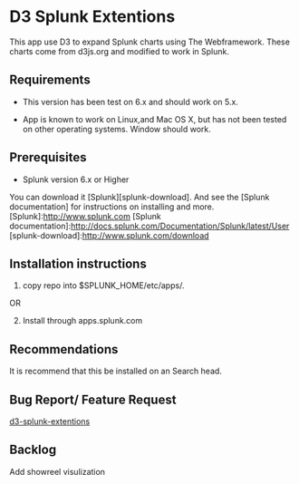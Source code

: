 D3 Splunk Extentions 
=================

This app use D3 to expand Splunk charts using The Webframework.  These charts come from d3js.org and modified to work in Splunk.

Requirements
---------

* This version has been test on 6.x and should work on 5.x.

* App is known to work on Linux,and Mac OS X, but has not been tested on other operating systems. Window should work.



Prerequisites
---------

* Splunk version 6.x or Higher

You can download it [Splunk][splunk-download].  And see the [Splunk documentation] for instructions on installing and more.
[Splunk]:http://www.splunk.com
[Splunk documentation]:http://docs.splunk.com/Documentation/Splunk/latest/User
[splunk-download]:http://www.splunk.com/download


Installation instructions
---------

1) copy repo into $SPLUNK_HOME/etc/apps/.

OR
 
2) Install through apps.splunk.com


Recommendations
---------

It is recommend that this be installed on an Search head.


Bug Report/ Feature Request
-----------

[d3-splunk-extentions] 

[d3-splunk-extentions]:https://github.com/httpstergeek/d3-splunk-extentions

Backlog
---------

Add showreel visulization 